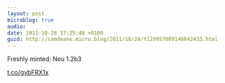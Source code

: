 ```yaml
---
layout: post
microblog: true
audio: 
date: 2011-10-28 17:25:40 +0100
guid: http://samdeane.micro.blog/2011/10/28/t129957009146642433.html
---
```

Freshly minted: Neu 1.2b3

[t.co/gvbFRX1x](http://t.co/gvbFRX1x)
